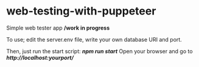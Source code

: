 # web-testing-with-puppeteer
Simple web tester app **/work in progress**

To use; edit the server.env file, write your own database URI and port.

Then, just run the start script: ***npm run start***
Open your browser and go to ***http://localhost:yourport/***
















